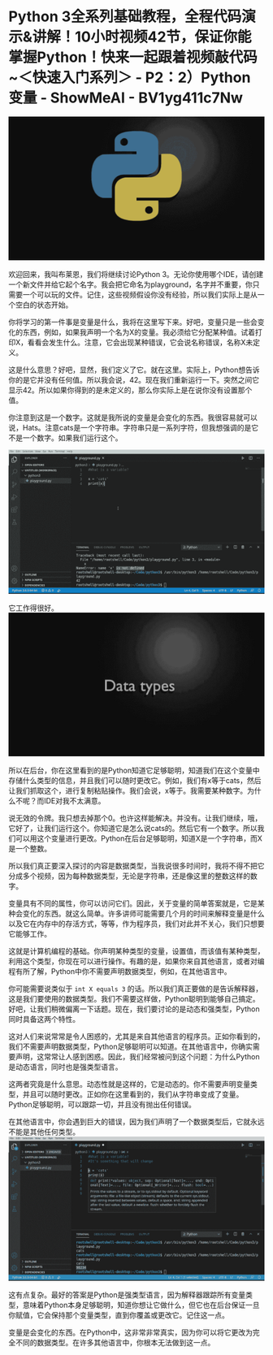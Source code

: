 # Python 3全系列基础教程，全程代码演示&讲解！10小时视频42节，保证你能掌握Python！快来一起跟着视频敲代码~＜快速入门系列＞ - P2：2）Python变量 - ShowMeAI - BV1yg411c7Nw

![](img/458ed7f7cafeae1f01514608a1e4b736_0.png)

欢迎回来，我叫布莱恩，我们将继续讨论Python 3。无论你使用哪个IDE，请创建一个新文件并给它起个名字。我会把它命名为playground，名字并不重要，你只需要一个可以玩的文件。记住，这些视频假设你没有经验，所以我们实际上是从一个空白的状态开始。

你将学习的第一件事是变量是什么，我将在这里写下来。好吧，变量只是一些会变化的东西，例如，如果我声明一个名为X的变量。我必须给它分配某种值。试着打印X，看看会发生什么。注意，它会出现某种错误，它会说名称错误，名称X未定义。

这是什么意思？好吧，显然，我们定义了它。就在这里。实际上，Python想告诉你的是它并没有任何值。所以我会说，42。现在我们重新运行一下。突然之间它显示42。所以如果你得到的是未定义的，那么你实际上是在说你没有设置那个值。

你注意到这是一个数字。这就是我所说的变量是会变化的东西。我很容易就可以说，Hats。注意cats是一个字符串。字符串只是一系列字符，但我想强调的是它不是一个数字。如果我们运行这个。

![](img/458ed7f7cafeae1f01514608a1e4b736_2.png)

它工作得很好。![](img/458ed7f7cafeae1f01514608a1e4b736_4.png)

所以在后台，你在这里看到的是Python知道它足够聪明，知道我们在这个变量中存储什么类型的信息，并且我们可以随时更改它。例如，我们有x等于cats，然后让我们抓取这个，进行复制粘贴操作。我们会说，x等于。我需要某种数字。为什么不呢？而IDE对我不太满意。

说无效的令牌。我只想去掉那个0。也许这样能解决。并没有。让我们继续，哦，它好了，让我们运行这个。你知道它是怎么说cats的。然后它有一个数字。所以我们可以用这个变量进行更改。Python在后台足够聪明，知道X是一个字符串，而X是一个整数。

所以我们真正要深入探讨的内容是数据类型，当我说很多时间时，我将不得不把它分成多个视频，因为每种数据类型，无论是字符串，还是像这里的整数这样的数字。

变量具有不同的属性，你可以访问它们。因此，关于变量的简单答案就是，它是某种会变化的东西。就这么简单。许多讲师可能需要几个月的时间来解释变量是什么以及它在内存中的存活方式，等等，作为程序员，我们对此并不关心，我们只想要它能够工作。

这就是计算机编程的基础。你声明某种类型的变量，设置值，而该值有某种类型，利用这个类型，你现在可以进行操作。有趣的是，如果你来自其他语言，或者对编程有所了解，Python中你不需要声明数据类型，例如，在其他语言中。

你可能需要说类似于 `int X equals 3` 的话。所以我们真正要做的是告诉解释器，这是我们要使用的数据类型。我们不需要这样做，Python聪明到能够自己搞定。好吧，让我们稍微偏离一下话题。现在，我们要讨论的是动态和强类型，Python同时具备这两个特性。

这对人们来说常常是令人困惑的，尤其是来自其他语言的程序员。正如你看到的，我们不需要声明数据类型，Python足够聪明可以知道。在其他语言中，你确实需要声明，这常常让人感到困惑。因此，我们经常被问到这个问题：为什么Python是动态语言，同时也是强类型语言。

这两者究竟是什么意思。动态性就是这样的，它是动态的。你不需要声明变量类型，并且可以随时更改。正如你在这里看到的，我们从字符串变成了变量。Python足够聪明，可以跟踪一切，并且没有抛出任何错误。

在其他语言中，你会遇到巨大的错误，因为我们声明了一个数据类型后，它就永远不能是其他任何类型。![](img/458ed7f7cafeae1f01514608a1e4b736_6.png)

这有点复杂。最好的答案是Python是强类型语言，因为解释器跟踪所有变量类型，意味着Python本身足够聪明，知道你想让它做什么，但它也在后台保证一旦你赋值，它会保持那个变量类型，直到你覆盖或更改它。记住这一点。

变量是会变化的东西。在Python中，这非常非常真实，因为你可以将它更改为完全不同的数据类型。在许多其他语言中，你根本无法做到这一点。
